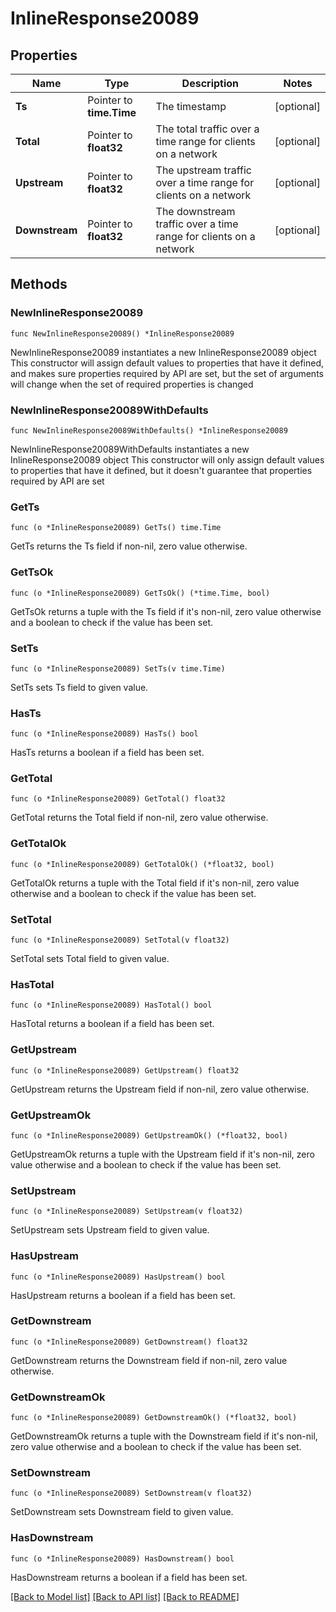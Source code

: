 # InlineResponse20089

## Properties

Name | Type | Description | Notes
------------ | ------------- | ------------- | -------------
**Ts** | Pointer to **time.Time** | The timestamp | [optional] 
**Total** | Pointer to **float32** | The total traffic over a time range for clients on a network | [optional] 
**Upstream** | Pointer to **float32** | The upstream traffic over a time range for clients on a network | [optional] 
**Downstream** | Pointer to **float32** | The downstream traffic over a time range for clients on a network | [optional] 

## Methods

### NewInlineResponse20089

`func NewInlineResponse20089() *InlineResponse20089`

NewInlineResponse20089 instantiates a new InlineResponse20089 object
This constructor will assign default values to properties that have it defined,
and makes sure properties required by API are set, but the set of arguments
will change when the set of required properties is changed

### NewInlineResponse20089WithDefaults

`func NewInlineResponse20089WithDefaults() *InlineResponse20089`

NewInlineResponse20089WithDefaults instantiates a new InlineResponse20089 object
This constructor will only assign default values to properties that have it defined,
but it doesn't guarantee that properties required by API are set

### GetTs

`func (o *InlineResponse20089) GetTs() time.Time`

GetTs returns the Ts field if non-nil, zero value otherwise.

### GetTsOk

`func (o *InlineResponse20089) GetTsOk() (*time.Time, bool)`

GetTsOk returns a tuple with the Ts field if it's non-nil, zero value otherwise
and a boolean to check if the value has been set.

### SetTs

`func (o *InlineResponse20089) SetTs(v time.Time)`

SetTs sets Ts field to given value.

### HasTs

`func (o *InlineResponse20089) HasTs() bool`

HasTs returns a boolean if a field has been set.

### GetTotal

`func (o *InlineResponse20089) GetTotal() float32`

GetTotal returns the Total field if non-nil, zero value otherwise.

### GetTotalOk

`func (o *InlineResponse20089) GetTotalOk() (*float32, bool)`

GetTotalOk returns a tuple with the Total field if it's non-nil, zero value otherwise
and a boolean to check if the value has been set.

### SetTotal

`func (o *InlineResponse20089) SetTotal(v float32)`

SetTotal sets Total field to given value.

### HasTotal

`func (o *InlineResponse20089) HasTotal() bool`

HasTotal returns a boolean if a field has been set.

### GetUpstream

`func (o *InlineResponse20089) GetUpstream() float32`

GetUpstream returns the Upstream field if non-nil, zero value otherwise.

### GetUpstreamOk

`func (o *InlineResponse20089) GetUpstreamOk() (*float32, bool)`

GetUpstreamOk returns a tuple with the Upstream field if it's non-nil, zero value otherwise
and a boolean to check if the value has been set.

### SetUpstream

`func (o *InlineResponse20089) SetUpstream(v float32)`

SetUpstream sets Upstream field to given value.

### HasUpstream

`func (o *InlineResponse20089) HasUpstream() bool`

HasUpstream returns a boolean if a field has been set.

### GetDownstream

`func (o *InlineResponse20089) GetDownstream() float32`

GetDownstream returns the Downstream field if non-nil, zero value otherwise.

### GetDownstreamOk

`func (o *InlineResponse20089) GetDownstreamOk() (*float32, bool)`

GetDownstreamOk returns a tuple with the Downstream field if it's non-nil, zero value otherwise
and a boolean to check if the value has been set.

### SetDownstream

`func (o *InlineResponse20089) SetDownstream(v float32)`

SetDownstream sets Downstream field to given value.

### HasDownstream

`func (o *InlineResponse20089) HasDownstream() bool`

HasDownstream returns a boolean if a field has been set.


[[Back to Model list]](../README.md#documentation-for-models) [[Back to API list]](../README.md#documentation-for-api-endpoints) [[Back to README]](../README.md)


